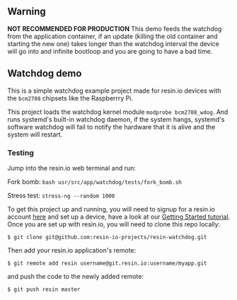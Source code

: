 ## Warning

**NOT RECOMMENDED FOR PRODUCTION**
This demo feeds the watchdog from the application container, if an update (killing the old container and starting the new one) takes longer than the watchdog interval the device will go into and infinite bootloop and you are going to have a bad time. 

## Watchdog demo

This is a simple watchdog example project made for resin.io devices with the `bcm2708` chipsets like the Raspberrry Pi. 

This project loads the watchdog kernel module `modprobe bcm2708_wdog`. And runs systemd's built-in watchdog daemon, if the system hangs, systemd's software watchdog will fail to notify the hardware that it is alive and the system will restart.

### Testing

Jump into the resin.io web terminal and run:

Fork bomb: `bash usr/src/app/watchdog/tests/fork_bomb.sh`

Stress test: `stress-ng --random 1000`

To get this project up and running, you will need to signup for a resin.io account [here][signup-page] and set up a device, have a look at our [Getting Started tutorial][gettingStarted-link]. Once you are set up with resin.io, you will need to clone this repo locally:
```
$ git clone git@github.com:resin-io-projects/resin-watchdog.git
```
Then add your resin.io application's remote:
```
$ git remote add resin username@git.resin.io:username/myapp.git
```
and push the code to the newly added remote:
```
$ git push resin master
```

[resin-link]:https://resin.io/
[signup-page]:https://dashboard.resin.io/signup
[gettingStarted-link]:http://docs.resin.io/#/pages/installing/gettingStarted.md
